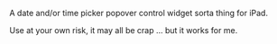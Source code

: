 A date and/or time picker popover control widget sorta thing for iPad.

Use at your own risk, it may all be crap ... but it works for me.
